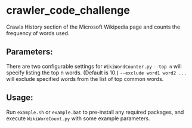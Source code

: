 # crawler_code_challenge
Crawls History section of the Microsoft Wikipedia page and counts the frequency of words used.

## Parameters:
There are two configurable settings for `WikiWordCounter.py`
`--top n` will specify listing the top n words. (Default is 10.)
`--exclude word1 word2 ...` will exclude specified words from the list of top common words.  

## Usage:
Run `example.sh` or `example.bat` to pre-install any required packages, and execute `WikiWordCount.py` with some example parameters.




